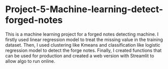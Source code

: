 # Project-5-Machine-learning-detect-forged-notes
This is a machine learning project for a forged notes detecting machine. I firstly used linear regression model to treat the missing value in the training dataset. Then, I used clustering like Kmeans and classification like logistic regression model to detect the forge notes. Finally, I created functions that can be used for production and created a web version with Streamlit to allow algo to run online.
